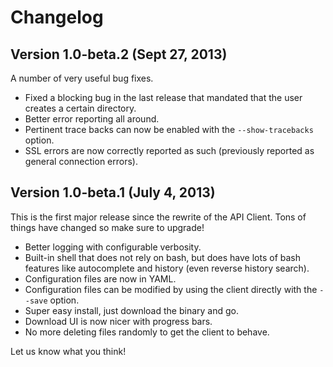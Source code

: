 # Changelog

## Version 1.0-beta.2 (Sept 27, 2013)

A number of very useful bug fixes.

 * Fixed a blocking bug in the last release that mandated that the user creates
   a certain directory.
 * Better error reporting all around.
 * Pertinent trace backs can now be enabled with the `--show-tracebacks`
   option.
 * SSL errors are now correctly reported as such (previously reported as
   general connection errors).

## Version 1.0-beta.1 (July 4, 2013)

This is the first major release since the rewrite of the API Client. Tons of
things have changed so make sure to upgrade!

 * Better logging with configurable verbosity.
 * Built-in shell that does not rely on bash, but does have lots of bash
   features like autocomplete and history (even reverse history search).
 * Configuration files are now in YAML.
 * Configuration files can be modified by using the client directly with the `--save` option.
 * Super easy install, just download the binary and go.
 * Download UI is now nicer with progress bars.
 * No more deleting files randomly to get the client to behave.

Let us know what you think!

